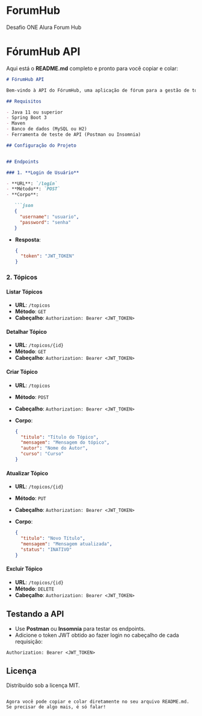 # ForumHub
Desafio ONE Alura Forum Hub

# FórumHub API

Aqui está o **README.md** completo e pronto para você copiar e colar:

```markdown
# FórumHub API

Bem-vindo à API do FórumHub, uma aplicação de fórum para a gestão de tópicos e autenticação de usuários.

## Requisitos

- Java 11 ou superior
- Spring Boot 3
- Maven
- Banco de dados (MySQL ou H2)
- Ferramenta de teste de API (Postman ou Insomnia)

## Configuração do Projeto


## Endpoints

### 1. **Login de Usuário**

- **URL**: `/login`
- **Método**: `POST`
- **Corpo**:

   ```json
   {
     "username": "usuario",
     "password": "senha"
   }
   ```

- **Resposta**:

   ```json
   {
     "token": "JWT_TOKEN"
   }
   ```

### 2. **Tópicos**

#### Listar Tópicos

- **URL**: `/topicos`
- **Método**: `GET`
- **Cabeçalho**: `Authorization: Bearer <JWT_TOKEN>`

#### Detalhar Tópico

- **URL**: `/topicos/{id}`
- **Método**: `GET`
- **Cabeçalho**: `Authorization: Bearer <JWT_TOKEN>`

#### Criar Tópico

- **URL**: `/topicos`
- **Método**: `POST`
- **Cabeçalho**: `Authorization: Bearer <JWT_TOKEN>`
- **Corpo**:

   ```json
   {
     "titulo": "Título do Tópico",
     "mensagem": "Mensagem do tópico",
     "autor": "Nome do Autor",
     "curso": "Curso"
   }
   ```

#### Atualizar Tópico

- **URL**: `/topicos/{id}`
- **Método**: `PUT`
- **Cabeçalho**: `Authorization: Bearer <JWT_TOKEN>`
- **Corpo**:

   ```json
   {
     "titulo": "Novo Título",
     "mensagem": "Mensagem atualizada",
     "status": "INATIVO"
   }
   ```

#### Excluir Tópico

- **URL**: `/topicos/{id}`
- **Método**: `DELETE`
- **Cabeçalho**: `Authorization: Bearer <JWT_TOKEN>`

## Testando a API

- Use **Postman** ou **Insomnia** para testar os endpoints.
- Adicione o token JWT obtido ao fazer login no cabeçalho de cada requisição:

```
Authorization: Bearer <JWT_TOKEN>
```

## Licença

Distribuído sob a licença MIT.
```

Agora você pode copiar e colar diretamente no seu arquivo README.md. Se precisar de algo mais, é só falar!

